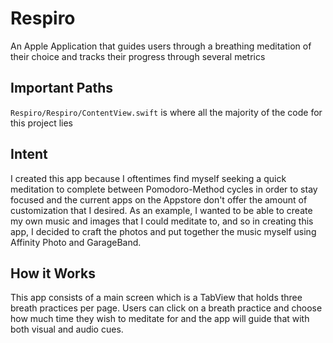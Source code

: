 # Respiro
An Apple Application that guides users through a breathing meditation of their choice and tracks their progress through several metrics

## Important Paths 
`Respiro/Respiro/ContentView.swift` is where all the majority of the code for this project lies

## Intent
I created this app because I oftentimes find myself seeking a quick meditation to complete between Pomodoro-Method cycles in order to stay focused and the current apps on the Appstore don't offer the amount of customization that I desired. As an example, I wanted to be able to create my own music and images that I could meditate to, and so in creating this app, I decided to craft the photos and put together the music myself using Affinity Photo and GarageBand.

## How it Works
This app consists of a main screen which is a TabView that holds three breath practices per page. Users can click on a breath practice and choose how much time they wish to meditate for and the app will guide that with both visual and audio cues.
